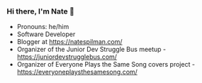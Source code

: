 ### Hi there, I'm Nate 👋
- Pronouns: he/him
- Software Developer
- Blogger at https://natespilman.com/
- Organizer of the Junior Dev Struggle Bus meetup - https://juniordevstrugglebus.com/
- Organizer of Everyone Plays the Same Song covers project - https://everyoneplaysthesamesong.com/


<!--
**nspilman/nspilman** is a ✨ _special_ ✨ repository because its `README.md` (this file) appears on your GitHub profile.

Here are some ideas to get you started:

- 🔭 I’m currently working on ...
- 🌱 I’m currently learning ...
- 👯 I’m looking to collaborate on ...
- 🤔 I’m looking for help with ...
- 💬 Ask me about ...
- 📫 How to reach me: ...
- ⚡ Fun fact: ...
-->
